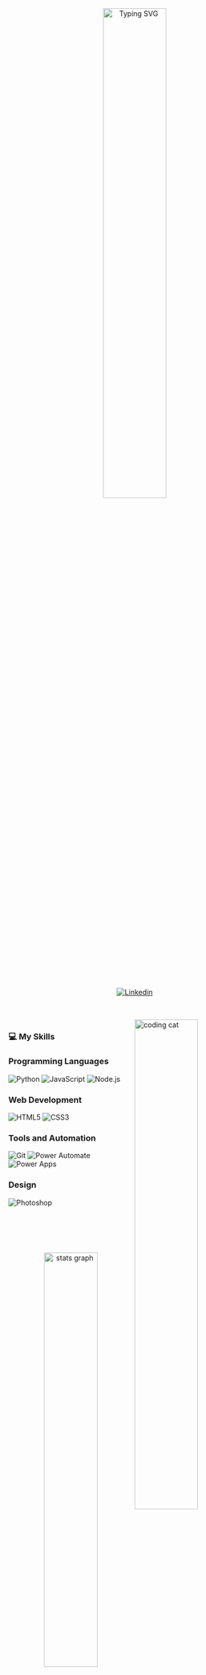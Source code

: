 <div align="center">
  <a href="https://git.io/typing-svg"><img src="https://readme-typing-svg.demolab.com?font=Fira+Code&weight=500&duration=5500&pause=1000&color=FFFFFF&center=true&width=435&lines=Hi%2C+I'm+Pedro+!+!;Welcome+to+my+Github+page+%3A)" alt="Typing SVG" width="50%" />
  </a>
  <br>

<a href="https://www.linkedin.com/in/pedro-henrique-5788522aa/" target="_blank">
  <img src="https://img.shields.io/badge/LinkedIn-0077B5?style=for-the-badge&logo=linkedin&logoColor=white" alt="Linkedin"/>
</a>
</div>
<h2></h2>
  <br>
<img align="right" src="https://github.com/user-attachments/assets/394b315c-eac8-413b-af00-1f0f26809439" alt="coding cat" width="50%">

<div align="left">
  <p>
  <h3><strong> 💻 My Skills </strong> </h3>
<h3>Programming Languages</h3>
<p align="left">
  <img src="https://img.shields.io/badge/Python-3776AB?style=for-the-badge&logo=python&logoColor=white" alt="Python">
  <img src="https://img.shields.io/badge/JavaScript-F7DF1E?style=for-the-badge&logo=javascript&logoColor=black" alt="JavaScript">
  <img src="https://img.shields.io/badge/Node.js-339933?style=for-the-badge&logo=node.js&logoColor=white" alt="Node.js">
</p>

<h3>Web Development</h3>
<p align="left">
  <img src="https://img.shields.io/badge/HTML5-E34F26?style=for-the-badge&logo=html5&logoColor=white" alt="HTML5">
  <img src="https://img.shields.io/badge/CSS3-1572B6?style=for-the-badge&logo=css3&logoColor=white" alt="CSS3">
</p>

<h3>Tools and Automation</h3>
<p align="left">
  <img src="https://img.shields.io/badge/Git-F05032?style=for-the-badge&logo=git&logoColor=white" alt="Git">
  <img src="https://img.shields.io/badge/Power_Automate-006699?style=for-the-badge&logo=power-automate&logoColor=white" alt="Power Automate">
  <img src="https://img.shields.io/badge/Power_Apps-76226B?style=for-the-badge&logo=power-apps&logoColor=white" alt="Power Apps">
</p>

<h3>Design</h3>
<p align="left">
  <img src="https://img.shields.io/badge/Photoshop-31A8FF?style=for-the-badge&logo=adobe-photoshop&logoColor=white" alt="Photoshop">
</p>
  </p>  
 </div> 
 
 <br><h2></h2><br>

<div align="center"> 
<img src="https://github-readme-stats.vercel.app/api?username=pedropaivaa&theme=dark" width="46%" alt="stats graph" />

<img src="https://github-readme-streak-stats-eight.vercel.app/?user=pedropaivaa&theme=dark&border_radius=4.7&show_icons=true&count_private=true" width="51%" alt="stats graph" />
</div>
<br>
